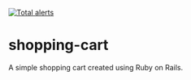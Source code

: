 [![Total alerts](https://img.shields.io/lgtm/alerts/g/zaidoon1/shopping-cart.svg?logo=lgtm&logoWidth=18)](https://lgtm.com/projects/g/zaidoon1/shopping-cart/alerts/)

# shopping-cart
A simple shopping cart created using Ruby on Rails.

